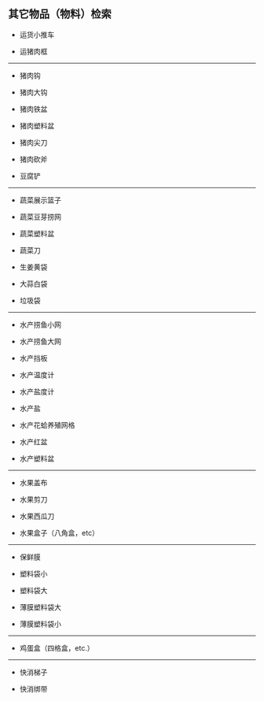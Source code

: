 ## 其它物品（物料）检索

* 运货小推车

* 运猪肉框

---

* 猪肉钩

* 猪肉大钩

* 猪肉铁盆

* 猪肉塑料盆

* 猪肉尖刀

* 猪肉砍斧

* 豆腐铲

-----

* 蔬菜展示篮子

* 蔬菜豆芽捞网

* 蔬菜塑料盆

* 蔬菜刀

* 生姜黄袋

* 大蒜白袋

* 垃圾袋

----

* 水产捞鱼小网

* 水产捞鱼大网

* 水产挡板

* 水产温度计

* 水产盐度计

* 水产盐

* 水产花蛤养殖网格

* 水产红盆

* 水产塑料盆

---
* 水果盖布

* 水果剪刀

* 水果西瓜刀

* 水果盒子（八角盒，etc）

---

* 保鲜膜

* 塑料袋小

* 塑料袋大

* 薄膜塑料袋大

* 薄膜塑料袋小

---

* 鸡蛋盒（四格盒，etc.）

---

* 快消梯子

* 快消绑带
